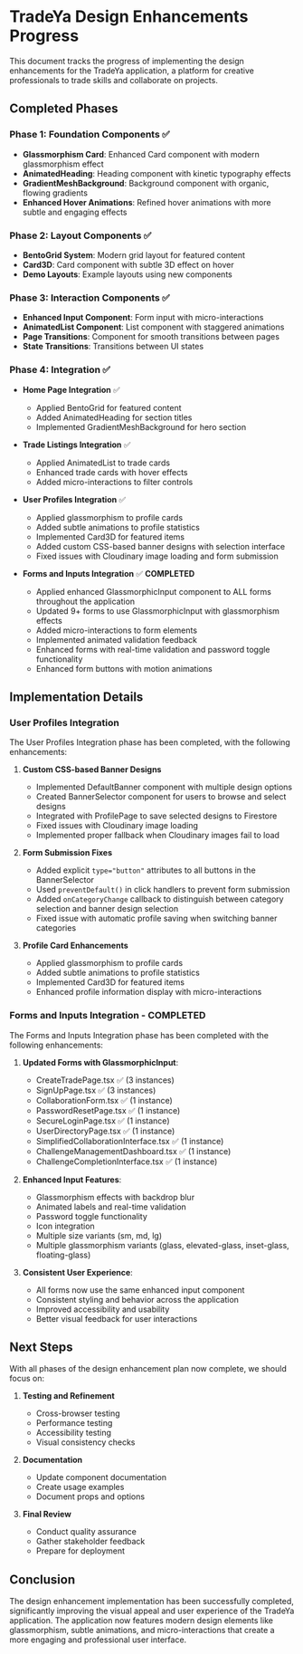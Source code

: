 # TradeYa Design Enhancements Progress

This document tracks the progress of implementing the design enhancements for the TradeYa application, a platform for creative professionals to trade skills and collaborate on projects.

## Completed Phases

### Phase 1: Foundation Components ✅

- **Glassmorphism Card**: Enhanced Card component with modern glassmorphism effect
- **AnimatedHeading**: Heading component with kinetic typography effects
- **GradientMeshBackground**: Background component with organic, flowing gradients
- **Enhanced Hover Animations**: Refined hover animations with more subtle and engaging effects

### Phase 2: Layout Components ✅

- **BentoGrid System**: Modern grid layout for featured content
- **Card3D**: Card component with subtle 3D effect on hover
- **Demo Layouts**: Example layouts using new components

### Phase 3: Interaction Components ✅

- **Enhanced Input Component**: Form input with micro-interactions
- **AnimatedList Component**: List component with staggered animations
- **Page Transitions**: Component for smooth transitions between pages
- **State Transitions**: Transitions between UI states

### Phase 4: Integration ✅

- **Home Page Integration** ✅
  - Applied BentoGrid for featured content
  - Added AnimatedHeading for section titles
  - Implemented GradientMeshBackground for hero section

- **Trade Listings Integration** ✅
  - Applied AnimatedList to trade cards
  - Enhanced trade cards with hover effects
  - Added micro-interactions to filter controls

- **User Profiles Integration** ✅
  - Applied glassmorphism to profile cards
  - Added subtle animations to profile statistics
  - Implemented Card3D for featured items
  - Added custom CSS-based banner designs with selection interface
  - Fixed issues with Cloudinary image loading and form submission

- **Forms and Inputs Integration** ✅ **COMPLETED**
  - Applied enhanced GlassmorphicInput component to ALL forms throughout the application
  - Updated 9+ forms to use GlassmorphicInput with glassmorphism effects
  - Added micro-interactions to form elements
  - Implemented animated validation feedback
  - Enhanced forms with real-time validation and password toggle functionality
  - Enhanced form buttons with motion animations

## Implementation Details

### User Profiles Integration

The User Profiles Integration phase has been completed, with the following enhancements:

1. **Custom CSS-based Banner Designs**
   - Implemented DefaultBanner component with multiple design options
   - Created BannerSelector component for users to browse and select designs
   - Integrated with ProfilePage to save selected designs to Firestore
   - Fixed issues with Cloudinary image loading
   - Implemented proper fallback when Cloudinary images fail to load

2. **Form Submission Fixes**
   - Added explicit `type="button"` attributes to all buttons in the BannerSelector
   - Used `preventDefault()` in click handlers to prevent form submission
   - Added `onCategoryChange` callback to distinguish between category selection and banner design selection
   - Fixed issue with automatic profile saving when switching banner categories

3. **Profile Card Enhancements**
   - Applied glassmorphism to profile cards
   - Added subtle animations to profile statistics
   - Implemented Card3D for featured items
   - Enhanced profile information display with micro-interactions

### Forms and Inputs Integration - COMPLETED

The Forms and Inputs Integration phase has been completed with the following enhancements:

1. **Updated Forms with GlassmorphicInput**:
   - CreateTradePage.tsx ✅ (3 instances)
   - SignUpPage.tsx ✅ (3 instances)
   - CollaborationForm.tsx ✅ (1 instance)
   - PasswordResetPage.tsx ✅ (1 instance)
   - SecureLoginPage.tsx ✅ (1 instance)
   - UserDirectoryPage.tsx ✅ (1 instance)
   - SimplifiedCollaborationInterface.tsx ✅ (1 instance)
   - ChallengeManagementDashboard.tsx ✅ (1 instance)
   - ChallengeCompletionInterface.tsx ✅ (1 instance)

2. **Enhanced Input Features**:
   - Glassmorphism effects with backdrop blur
   - Animated labels and real-time validation
   - Password toggle functionality
   - Icon integration
   - Multiple size variants (sm, md, lg)
   - Multiple glassmorphism variants (glass, elevated-glass, inset-glass, floating-glass)

3. **Consistent User Experience**:
   - All forms now use the same enhanced input component
   - Consistent styling and behavior across the application
   - Improved accessibility and usability
   - Better visual feedback for user interactions

## Next Steps

With all phases of the design enhancement plan now complete, we should focus on:

1. **Testing and Refinement**
   - Cross-browser testing
   - Performance testing
   - Accessibility testing
   - Visual consistency checks

2. **Documentation**
   - Update component documentation
   - Create usage examples
   - Document props and options

3. **Final Review**
   - Conduct quality assurance
   - Gather stakeholder feedback
   - Prepare for deployment

## Conclusion

The design enhancement implementation has been successfully completed, significantly improving the visual appeal and user experience of the TradeYa application. The application now features modern design elements like glassmorphism, subtle animations, and micro-interactions that create a more engaging and professional user interface.
